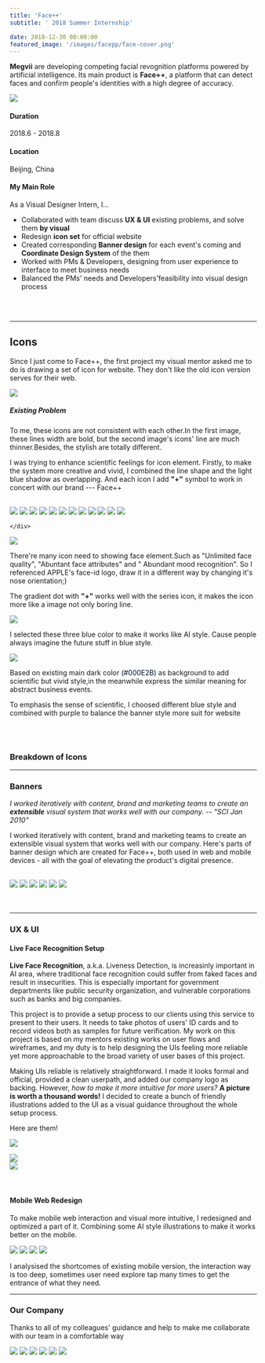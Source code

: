 ```yaml
---
title: 'Face++'
subtitle: ' 2018 Summer Internship'

date: 2018-12-30 00:00:00
featured_image: '/images/facepp/face-cover.png'
---
```


<p class="intro-text"> 

<b>Megvii</b> are developing competing facial revognition platforms powered by artificial intelligence. Its main product is <b>Face++</b>, a platform that can detect faces and confirm people's identities with a high degree of accuracy. </p>

![](/images/facepp/facecover.png)

####  Duration
2018.6 - 2018.8

####  Location
Beijing, China

####  My Main Role

As a Visual Designer Intern, I...

- Collaborated with team discuss **UX & UI** existing problems, and solve them **by visual**
- Redesign **icon set** for official website
- Created corresponding **Banner design** for each event's coming and **Coordinate Design System** of the them
- Worked with PMs & Developers, designing from user experience to interface to meet business needs
- Balanced the PMs' needs and Developers'feasibility into visual design process 


<br>
<br>

---

## Icons 

Since I just come to Face++, the first project my visual mentor asked me to do is drawing a set of icon for website. They don't like the old icon version serves for their web.

![](/images/facepp/problem.png)

##### Existing Problem

To me, these icons are not consistent with each other.In the first image, these lines width are bold, but the second image's icons' line are much thinner.Besides, the stylish are totally different.

I was trying to enhance scientific feelings for icon element.
Firstly, to make the system more creative and vivid, I combined the line shape and the light blue shadow as overlapping. And each icon I add **"+"** symbol to work in concert with our brand --- Face++

<br>
<div class="gallery" data-columns="3">
	<img src="/images/facepp/icon/icon1.png">
   <img src="/images/facepp/icon/icon2.png">
   	<img src="/images/facepp/icon/icon3.png">
   	<img src="/images/facepp/icon/icon4.png">
   	<img src="/images/facepp/icon/icon5.png">
   	<img src="/images/facepp/icon/icon6.png">
   	<img src="/images/facepp/icon/icon7.png">
   	<img src="/images/facepp/icon/icon8.png">
   	<img src="/images/facepp/icon/icon9.png">
   	<img src="/images/facepp/icon/icon10.png"> 	<img src="/images/facepp/icon/icon11.png">
   	<img src="/images/facepp/icon/icon12.png">
   			
	</div>

![](/images/facepp/face-id-logo.png)

There're many icon need to showing face element.Such as "Unlimited face quality", "Abuntant face attributes" and " Abundant mood recognition". So I referenced APPLE's face-id logo, draw it in a different way by changing it's nose orientation;)

The gradient dot with **"+"** works well with the series icon, it makes the icon more like a image not only boring line.

![](/images/facepp/face-color.png)

I selected these three blue color to make it works like AI style. Cause people always imagine the future stuff in blue style.

![](/images/facepp/face-gesture.png)




Based on existing main dark color <span style="color:#000E2B">(#000E2B)</span> as background to add scientific but vivid style,in the meanwhile express the similar meaning for abstract business events.

To emphasis the sense of scientific, I choosed different blue style and combined with purple to balance the banner style more suit for website


<br>
<br>

### Breakdown of Icons



---

### Banners 


*I worked iteratively with content, brand and marketing teams to create an **extensible** visual system that works well with our company.* *-- "SCI Jan 2010"*



I worked iteratively with content, brand and marketing teams to create an extensible visual system that works well with our company.
Here's parts of banner design which are created for Face++, both used in web and mobile devices - all with the goal of elevating the product's digital presence.

<br>
<div class="gallery" data-columns="3">
	<img src="/images/facepp/1quick-guide.png">
	<img src="/images/facepp/2face-detection.png">
	<img src="/images/facepp/3face-merging.png">
	<img src="/images/facepp/4face-searching.png">
	<img src="/images/facepp/5face-merging-API.png">
	<img src="/images/facepp/6faceID.png">
</div>

<br>
<br>

---

### UX & UI

#### Live Face Recognition Setup

**Live Face Recognition**, a.k.a. Liveness Detection, is increasinly important in AI area, where traditional face recognition could suffer from faked faces and result in insecurities. This is especially important for government departments like public security organization, and vulnerable corporations such as banks and big companies.


This project is to provide a setup process to our clients using this service to present to their users. It needs to take photos of users' ID cards and to record videos both as samples for future verification. My work on this project is based on my mentors existing works on user flows and wireframes, and my duty is to help designing the UIs feeling more reliable yet more approachable to the broad variety of user bases of this project.

Making UIs reliable is relatively straightforward. I made it looks formal and official, provided a clean userpath, and added our company logo as backing. However, _how to make it more intuitive for more users?_ **A picture is worth a thousand words!** I decided to create a bunch of friendly illustrations added to the UI as a visual guidance throughout the whole setup process. 

Here are them!


![](/images/facepp/ui/faceID.png)


<div class="row fit">
  <div class="col-xs-2"> </div>
  <div class="col-xs-3">
    <img style="box-shadow: 0px 6px 7px 0px #cccccc3d" src="/images/facepp/gif/1.gif">
  </div>
  <div class="col-xs-2"> </div>
  <div class="col-xs-3">
    <img style="box-shadow: 0px 6px 7px 0px #cccccc3d" src="/images/facepp/gif/2.gif">
  </div>
  <div class="col-xs-2"> </div>
</div>

<br>
<br>

#### Mobile Web Redesign 

To make mobile web interaction and visual more intuitive, I redesigned and optimized a part of it. Combining some AI style illustrations to make it works better on the mobile.

<div class="gallery" data-columns="2">
	<img src="/images/facepp/ui/ui3.jpg">
	<img src="/images/facepp/ui/ui1.jpg">
	<img src="/images/facepp/ui/ui4.jpg">
	<img src="/images/facepp/ui/ui5.jpg">
</div>

I analysised the shortcomes of existing mobile version, the interaction way is too deep, sometimes user need explore tap many times to get the entrance of what they need.

---

### Our Company 

Thanks to all of my colleagues' guidance and help to make me collaborate with our team in a comfortable way

<div class="gallery" data-columns="3">
	<img src="/images/facepp/workingPhoto/2.jpg">
	<img src="/images/facepp/workingPhoto/1.jpg">
	<img src="/images/facepp/workingPhoto/4.jpg">
	<img src="/images/facepp/workingPhoto/5.jpg">
	<img src="/images/facepp/workingPhoto/6.jpg">
	<img src="/images/facepp/workingPhoto/8.jpg">
</div>





